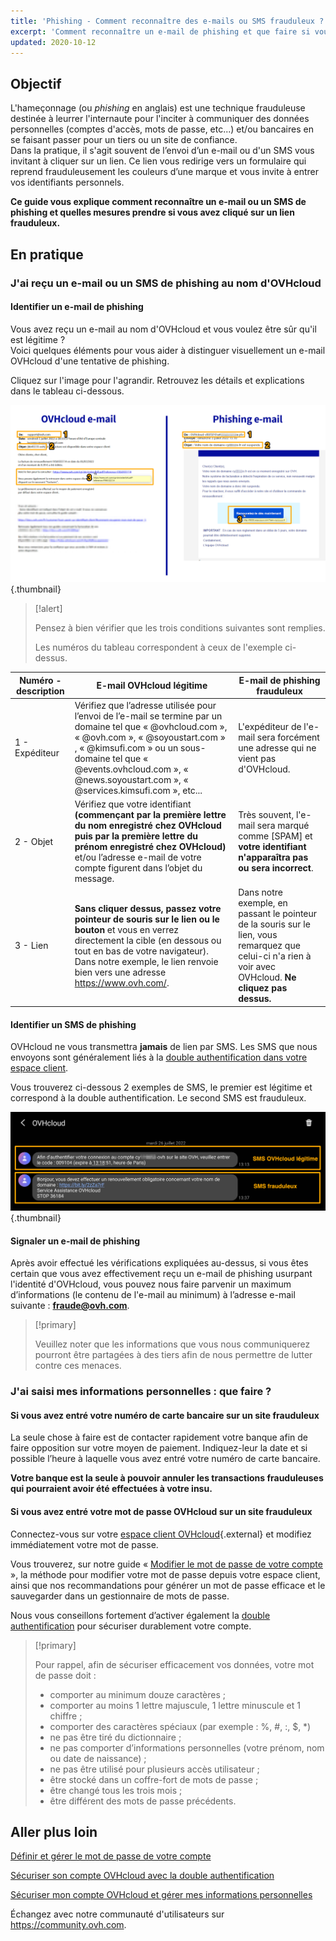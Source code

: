 ```yaml
---
title: 'Phishing - Comment reconnaître des e-mails ou SMS frauduleux ?'
excerpt: 'Comment reconnaître un e-mail de phishing et que faire si vous avez cliqué sur un lien frauduleux ?'
updated: 2020-10-12
---
```



## Objectif

L'hameçonnage (ou *phishing* en anglais) est une technique frauduleuse destinée à leurrer l'internaute pour l'inciter à communiquer des données personnelles (comptes d'accès, mots de passe, etc...) et/ou bancaires en se faisant passer pour un tiers ou un site de confiance.<br>
Dans la pratique, il s'agit souvent de l’envoi d’un e-mail ou d'un SMS vous invitant à cliquer sur un lien. Ce lien vous redirige vers un formulaire qui reprend frauduleusement les couleurs d’une marque et vous invite à entrer vos identifiants personnels.

**Ce guide vous explique comment reconnaître un e-mail ou un SMS de phishing et quelles mesures prendre si vous avez cliqué sur un lien frauduleux.**

## En pratique

### J'ai reçu un e-mail ou un SMS de phishing au nom d'OVHcloud

#### Identifier un e-mail de phishing

Vous avez reçu un e-mail au nom d'OVHcloud et vous voulez être sûr qu'il est légitime ? <br>
Voici quelques éléments pour vous aider à distinguer visuellement un e-mail OVHcloud d'une tentative de phishing.

Cliquez sur l'image pour l'agrandir. Retrouvez les détails et explications dans le tableau ci-dessous.

![Différence entre e-mail OVHcloud et e-mail de phishing](images/legit-vs-phishing-fr.png){.thumbnail}

> [!alert]
> 
> Pensez à bien vérifier que les trois conditions suivantes sont remplies.
> 
> Les numéros du tableau correspondent à ceux de l'exemple ci-dessus.

|Numéro - description|E-mail OVHcloud légitime|E-mail de phishing frauduleux|
|---|---|---|
|1 - Expéditeur|Vérifiez que l’adresse utilisée pour l’envoi de l’e-mail se termine par un domaine tel que « @ovhcloud.com », « @ovh.com », « @soyoustart.com » , « @kimsufi.com » ou un sous-domaine tel que « @events.ovhcloud.com », « @news.soyoustart.com », « @services.kimsufi.com », etc... |L'expéditeur de l'e-mail sera forcément une adresse qui ne vient pas d'OVHcloud.|
|2 - Objet|Vérifiez que votre identifiant **(commençant par la première lettre du nom enregistré chez OVHcloud puis par la première lettre du prénom enregistré chez OVHcloud)** et/ou l’adresse e-mail de votre compte figurent dans l’objet du message.|Très souvent, l'e-mail sera marqué comme \[SPAM] et **votre identifiant n'apparaîtra pas ou sera incorrect**.|
|3 - Lien|**Sans cliquer dessus, passez votre pointeur de souris sur le lien ou le bouton** et vous en verrez directement la cible (en dessous ou tout en bas de votre navigateur). Dans notre exemple, le lien renvoie bien vers une adresse https://www.ovh.com/.|Dans notre exemple, en passant le pointeur de la souris sur le lien, vous remarquez que celui-ci n'a rien à voir avec OVHcloud. **Ne cliquez pas dessus.**|

#### Identifier un SMS de phishing

OVHcloud ne vous transmettra **jamais** de lien par SMS. Les SMS que nous envoyons sont généralement liés à la [double authentification dans votre espace client](/pages/account_and_service_management/account_information/secure-ovhcloud-account-with-2fa). 

Vous trouverez ci-dessous 2 exemples de SMS, le premier est légitime et correspond à la double authentification. Le second SMS est frauduleux.

![SMS frauduleux](images/sms-phishing.png){.thumbnail}

#### Signaler un e-mail de phishing

Après avoir effectué les vérifications expliquées au-dessus, si vous êtes certain que vous avez effectivement reçu un e-mail de phishing usurpant l'identité d'OVHcloud, vous pouvez nous faire parvenir un maximum d’informations (le contenu de l'e-mail au minimum) à l’adresse e-mail suivante : **<fraude@ovh.com>**.

> [!primary]
> 
> Veuillez noter que les informations que vous nous communiquerez pourront être partagées à des tiers afin de nous permettre de lutter contre ces menaces.
> 

### J'ai saisi mes informations personnelles : que faire ?

#### Si vous avez entré votre numéro de carte bancaire sur un site frauduleux

La seule chose à faire est de contacter rapidement votre banque afin de faire opposition sur votre moyen de paiement. Indiquez-leur la date et si possible l’heure à laquelle vous avez entré votre numéro de carte bancaire.

**Votre banque est la seule à pouvoir annuler les transactions frauduleuses qui pourraient avoir été effectuées à votre insu.**

#### Si vous avez entré votre mot de passe OVHcloud sur un site frauduleux

Connectez-vous sur votre [espace client OVHcloud](https://www.ovh.com/auth/?action=gotomanager&from=https://www.ovh.com/fr/&ovhSubsidiary=fr){.external} et modifiez immédiatement votre mot de passe.<br>

Vous trouverez, sur notre guide « [Modifier le mot de passe de votre compte](/pages/account_and_service_management/account_information/manage-ovh-password) », la méthode pour modifier votre mot de passe depuis votre espace client, ainsi que nos recommandations pour générer un mot de passe efficace et le sauvegarder dans un gestionnaire de mots de passe. 

Nous vous conseillons fortement d’activer également la [double authentification](/pages/account_and_service_management/account_information/secure-ovhcloud-account-with-2fa) pour sécuriser durablement votre compte.

> [!primary]
>
> Pour rappel, afin de sécuriser efficacement vos données, votre mot de passe doit :
>
> - comporter au minimum douze caractères ;
> - comporter au moins 1 lettre majuscule, 1 lettre minuscule et 1 chiffre ;
> - comporter des caractères spéciaux (par exemple : %, #, :, $, *)
> - ne pas être tiré du dictionnaire ;
> - ne pas comporter d’informations personnelles (votre prénom, nom ou date de naissance) ;
> - ne pas être utilisé pour plusieurs accès utilisateur ;
> - être stocké dans un coffre-fort de mots de passe ;
> - être changé tous les trois mois ;
> - être différent des mots de passe précédents.
>

## Aller plus loin

[Définir et gérer le mot de passe de votre compte](/pages/account_and_service_management/account_information/manage-ovh-password)

[Sécuriser son compte OVHcloud avec la double authentification](/pages/account_and_service_management/account_information/secure-ovhcloud-account-with-2fa)

[Sécuriser mon compte OVHcloud et gérer mes informations personnelles](/pages/account_and_service_management/account_information/all_about_username)

Échangez avec notre communauté d'utilisateurs sur <https://community.ovh.com>.